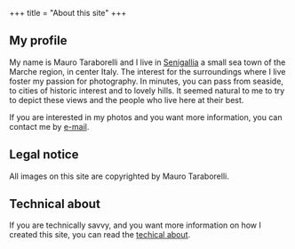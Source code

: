 +++
title = "About this site"
+++

## My profile

My name is Mauro Taraborelli and I live in [Senigallia](https://www.google.it/maps/place/60019+Senigallia,+Province+of+Ancona) a small sea town of the Marche region, in center Italy. The interest for the surroundings where I live foster my passion for photography. In minutes, you can pass from seaside, to cities of historic interest and to lovely hills. It seemed natural to me to try to depict these views and the people who live here at their best.

If you are interested in my photos and you want more information, you can contact me by [e-mail](mailto:maurotaraborelliphoto@gmail.com).

## Legal notice

All images on this site are copyrighted by Mauro Taraborelli.

## Technical about

If you are technically savvy, and you want more information on how I created this site, you can read the [techical about](/technical-about/).
